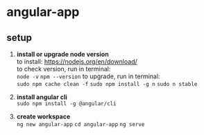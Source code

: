 # angular-app

## setup
1. **install or upgrade node version**\
to install: https://nodejs.org/en/download/   
to check version, run in terminal:  
`node -v`
`npm --version`
to upgrade, run in terminal:  
`sudo npm cache clean -f`
`sudo npm install -g n`
`sudo n stable`

2. **install angular cli**  
`sudo npm install -g @angular/cli`

3. **create workspace**  
`ng new angular-app`
`cd angular-app`
`ng serve`
